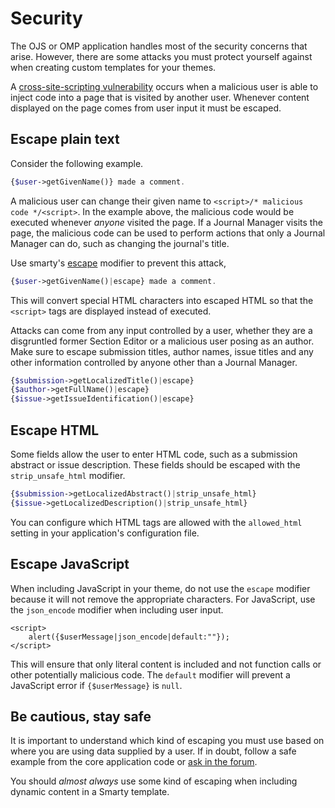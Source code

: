 # Security

The OJS or OMP application handles most of the security concerns that arise. However, there are some attacks you must protect yourself against when creating custom templates for your themes.

A [cross-site-scripting vulnerability](https://en.wikipedia.org/wiki/Cross-site_scripting) occurs when a malicious user is able to inject code into a page that is visited by another user. Whenever content displayed on the page comes from user input it must be escaped.

## Escape plain text

Consider the following example.

```php
{$user->getGivenName()} made a comment.
```

A malicious user can change their given name to `<script>/* malicious code */<script>`. In the example above, the malicious code would be executed whenever _anyone_ visited the page. If a Journal Manager visits the page, the malicious code can be used to perform actions that only a Journal Manager can do, such as changing the journal's title.

Use smarty's [escape](https://www.smarty.net/docs/en/language.modifier.escape.tpl) modifier to prevent this attack,

```php
{$user->getGivenName()|escape} made a comment.
```

This will convert special HTML characters into escaped HTML so that the `<script>` tags are displayed instead of executed.

Attacks can come from any input controlled by a user, whether they are a disgruntled former Section Editor or a malicious user posing as an author. Make sure to escape submission titles, author names, issue titles and any other information controlled by anyone other than a Journal Manager.

```php
{$submission->getLocalizedTitle()|escape}
{$author->getFullName()|escape}
{$issue->getIssueIdentification()|escape}
```

## Escape HTML

Some fields allow the user to enter HTML code, such as a submission abstract or issue description. These fields should be escaped with the `strip_unsafe_html` modifier.

```php
{$submission->getLocalizedAbstract()|strip_unsafe_html}
{$issue->getLocalizedDescription()|strip_unsafe_html}
```

You can configure which HTML tags are allowed with the `allowed_html` setting in your application's configuration file.

## Escape JavaScript

When including JavaScript in your theme, do not use the `escape` modifier because it will not remove the appropriate characters. For JavaScript, use the `json_encode` modifier when including user input.

```
<script>
	alert({$userMessage|json_encode|default:""});
</script>
```

This will ensure that only literal content is included and not function calls or other potentially malicious code. The `default` modifier will prevent a JavaScript error if `{$userMessage}` is `null`.

## Be cautious, stay safe

It is important to understand which kind of escaping you must use based on where you are using data supplied by a user. If in doubt, follow a safe example from the core application code or [ask in the forum](https://forum.pkp.sfu.ca/).

You should *almost always* use some kind of escaping when including dynamic content in a Smarty template.
